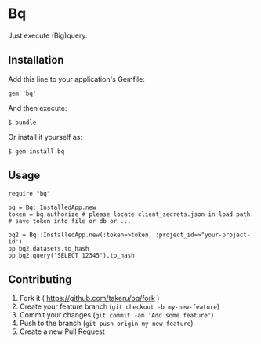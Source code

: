 # Bq

Just execute (Big)query.

## Installation

Add this line to your application's Gemfile:

    gem 'bq'

And then execute:

    $ bundle

Or install it yourself as:

    $ gem install bq

## Usage

    require "bq"
    
    bq = Bq::InstalledApp.new
    token = bq.authorize # please locate client_secrets.json in load path.
    # save token into file or db or ...
    
    bq2 = Bq::InstalledApp.new(:token=>token, :project_id=>"your-project-id")
    pp bq2.datasets.to_hash
    pp bq2.query("SELECT 12345").to_hash

## Contributing

1. Fork it ( https://github.com/takeru/bq/fork )
2. Create your feature branch (`git checkout -b my-new-feature`)
3. Commit your changes (`git commit -am 'Add some feature'`)
4. Push to the branch (`git push origin my-new-feature`)
5. Create a new Pull Request
